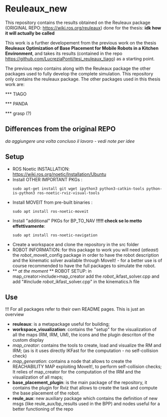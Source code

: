 # Reuleaux_new
This repository contains the results obtained on the Reuleaux package (ORIGINAL REPO: https://wiki.ros.org/reuleaux) done for the thesis:
**idk how it will actually be called**

This work is a further developement from the previous work on the thesis **Reuleaux Optimization of Base Placement for Mobile Robots in a Kitchen Environment**, and takes its results (contained in the repo https://github.com/LucreziaPonti/tesi_reuleaux_tiago) as a starting point.

The previous repo contains along with the Reuleaux package the other packages used to fully develop the complete simulation. 
This repository only contains the reuleaux package. 
The other packages used in this thesis work are:

*** TIAGO

*** PANDA

*** grasp (?)


## Differences from the original REPO
*da aggiungere una volta concluso il lavoro - vedi note per idee*

## Setup
- ROS Noetic INSTALLATION: https://wiki.ros.org/noetic/Installation/Ubuntu
- Install OTHER IMPORTANT PKGs : 
    ```
    sudo apt-get install git wget ipython3 python3-catkin-tools python-is-python3 ros-noetic-rviz-visual-tools
    ```
- Install MOVEIT from pre-built binaries :  
    ```
    sudo apt install ros-noetic-moveit
    ```
- Install "additional" PKGs for BP_TO_NAV **!!!!! check se lo metto effettivamente**:
    ```
    sudo apt install ros-noetic-navigation
    ```
- Create a workspace and clone the repository in the src folder 
- ROBOT INFORMATION: for this package to work you will need (*atleast*) the *robot*_moveit_config package in order to have the robot description and the kinematic solver available through MoveIt! - for a better use is of course recommended to have the full packages to simulate the robot. 
- ** *at the moment* ** ROBOT SETUP: in map_creator>include>map_creator add the *robot*_ikfast_solver.cpp and add "#include *robot*_ikfast_solver.cpp" in the kinematics.h file 



## Use
!!! For all packages refer to their own README pages. This is just an overview
- **reuleaux**: is a metapackage useful for building;
- **workspace_visualization**: contains the "setup" for the visualization of all the maps (RM, IRM, UM), the icons and the plugin descriton of the custom display
- *map_creator*: contains the tools to create, load and visualize the RM and IRM; (as is it uses directly IKFast for the computation - no self-collision check)
- *map_generation*: contains a node that allows to create the REACHABILITY MAP exploiting MoveIt!, to perform self-collision checks; It relies of map_creator for the computation of the IRM and the visualization of all maps;
- **base_placement_plugin**: is the main package of the repository, it contains the plugin for Rviz that allows to create the task and compute the base placement of the robot. 
- **reule_aux**: new auxiliary package which contains the definition of new msgs (like reule_aux/bp_results used in the BPP) and nodes useful for a better functioning of the repo








